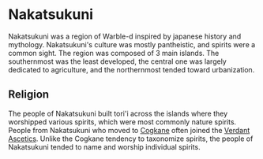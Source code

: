 # Nakatsukuni

<meta property="og:description" content="Nakatsukuni was a region of Warble-d inspired by japanese history and mythology.">

Nakatsukuni was a region of Warble-d inspired by japanese history and mythology. Nakatsukuni's culture was mostly pantheistic, and spirits were a common sight. The region was composed of 3 main islands. The southernmost was the least developed, the central one was largely dedicated to agriculture, and the northernmost tended toward urbanization.

## Religion

The people of Nakatsukuni built tori'i across the islands where they worshipped various spirits, which were most commonly nature spirits. People from Nakatsukuni who moved to [Cogkane](cogkane/introduction.md) often joined the [Verdant Ascetics](../../../factions/verdant-ascetics.md). Unlike the Cogkane tendency to taxonomize spirits, the people of Nakatsukuni tended to name and worship individual spirits.